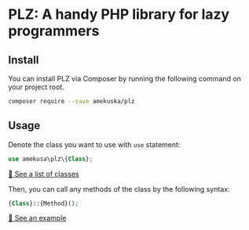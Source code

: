 # PLZ: A handy PHP library for lazy programmers

## Install
You can install PLZ via Composer by running the following command on your project root.

```sh
composer require --save amekuska/plz
```

## Usage
Denote the class you want to use with `use` statement:

```php
use amekusa\plz\{Class};
```

[:closed_book: See a list of classes](http://amekusa.github.io/plz/namespace-amekusa.plz.html)

Then, you can call any methods of the class by the following syntax:

```php
{Class}::{Method}();
```

[:bookmark: See an example ](http://amekusa.github.io/plz/class-amekusa.plz.str.html#_replace_nl)
